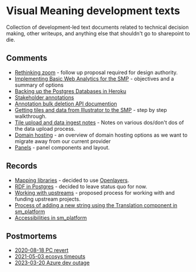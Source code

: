 # Visual Meaning development texts

Collection of development-led text documents related to technical decision making, other writeups, and anything else that shouldn't go to sharepoint to die.


## Comments

* [Rethinking zoom](comments/rethinking_zoom.md) - follow up proposal required for design authority.
* [Implementing Basic Web Analytics for the SMP](comments/analytics_summary.md) - objectives and a summary of options
* [Backing up the Postgres Databases in Heroku](comments/heroku_pgs_backups.md)
* [Stakeholder annotations](comments/stakeholder_annotations.md)
* [Annotation bulk deletion API documention](comments/bulk_delete_annotations.md)
* [Getting tiles and data from Illustrator to the SMP](comments/from_illustrator_to_SMP.md) - step by step walkthrough.
* [Tile upload and data ingest notes](comments/data_ingest_gotchas.md) - Notes on various dos/don't dos of the data upload process.
* [Domain hosting](comments/domain_hosting.md) - an overview of domain hosting options as we want to migrate away from our current provider
* [Panels](comments/panels.md) - panel components and layout.


## Records

* [Mapping libraries](records/mapping_libraries.md) - decided to use [Openlayers](https://openlayers.org/).
* [RDF in Postgres](records/postgres_rdf_json_querying.md) - decided to leave status quo for now.
* [Working with upstreams](records/working_with_upstreams.md) - proposed process for working with and funding upstream projects.
* [Process of adding a new string using the Translation component in sm_platform](records/SMP_adding_translation.md)
* [Accessibilities in sm_platform](records/accessibilities.md)


## Postmortems

* [2020-08-18 PC revert](postmortems/2020-08-18_pc_revert.md)
* [2021-05-03 ecosys timeouts](postmortems/2021-05-03_ecosys_timeouts.md)
* [2023-03-20 Azure dev outage](postmortems/2023-03-20_azure_dev_outage.md)
